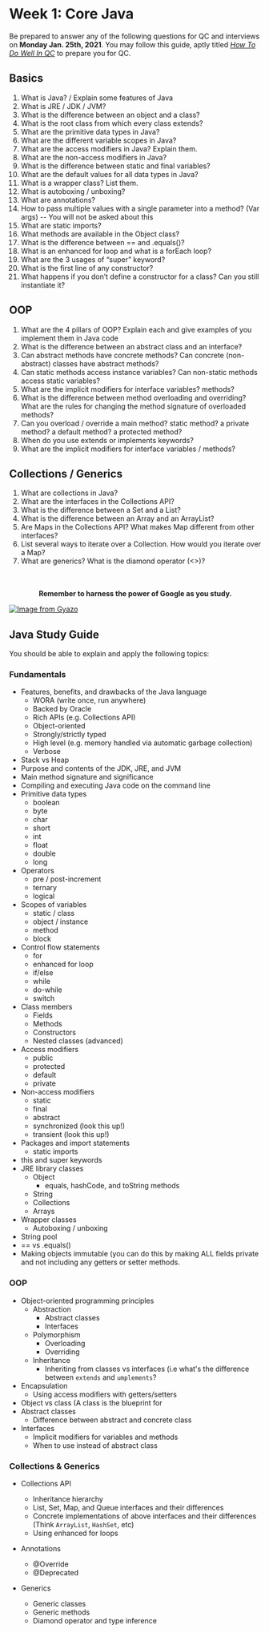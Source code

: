 # Week 1: Core Java
Be prepared to answer any of the following questions for QC and interviews on **Monday Jan. 25th, 2021**.  You may follow this guide, aptly titled [*How To Do Well In QC*](https://github.com/210119-ROC/demos/blob/main/week1/how-to-do-well-in-qc.md) to prepare you for QC.

## Basics
1. What is Java? / Explain some features of Java
2. What is JRE / JDK / JVM?
3. What is the difference between an object and a class?
4. What is the root class from which every class extends?
5. What are the primitive data types in Java?
6. What are the different variable scopes in Java?
7. What are the access modifiers in Java? Explain them.
8. What are the non-access modifiers in Java?
9. What is the difference between static and final variables?
10. What are the default values for all data types in Java?
11. What is a wrapper class? List them.
12. What is autoboxing / unboxing?
13. What are annotations?
14. How to pass multiple values with a single parameter into a method? (Var args) -- You will not be asked about this
15. What are static imports?
16. What methods are available in the Object class?
17. What is the difference between == and .equals()?
18. What is an enhanced for loop and what is a forEach loop?
19. What are the 3 usages of “super” keyword?
20. What is the first line of any constructor?
21. What happens if you don’t define a constructor for a class? Can you still instantiate it?

## OOP
1. What are the 4 pillars of OOP? Explain each and give examples of you implement them in Java code
2. What is the difference between an abstract class and an interface?
3. Can abstract methods have concrete methods? Can concrete (non-abstract) classes have abstract methods?
4. Can static methods access instance variables? Can non-static methods access static variables?
5. What are the implicit modifiers for interface variables? methods?
6. What is the difference between method overloading and overriding? What are the rules for changing the method signature of overloaded methods?
7. Can you overload / override a main method? static method? a private method? a default method? a protected method?
8. When do you use extends or implements keywords?
9. What are the implicit modifiers for interface variables / methods?

## Collections / Generics
1. What are collections in Java?
2. What are the interfaces in the Collections API?
3. What is the difference between a Set and a List?
4. What is the difference between an Array and an ArrayList?
8. Are Maps in the Collections API? What makes Map different from other interfaces?
9. List several ways to iterate over a Collection. How would you iterate over a Map?
12. What are generics? What is the diamond operator (<>)? 
<br>
<br>

<div align="center"><strong>Remember to harness the power of Google as you study.</strong></div>

[![Image from Gyazo](https://i.gyazo.com/067549d67e91a451ad38e2fef1c02493.gif)](https://gyazo.com/067549d67e91a451ad38e2fef1c02493)



## Java Study Guide

You should be able to explain and apply the following topics:

### Fundamentals
- Features, benefits, and drawbacks of the Java language
  - WORA (write once, run anywhere)
  - Backed by Oracle
  - Rich APIs (e.g. Collections API)
  - Object-oriented
  - Strongly/strictly typed
  - High level (e.g. memory handled via automatic garbage collection)
  - Verbose
- Stack vs Heap
- Purpose and contents of the JDK, JRE, and JVM
- Main method signature and significance
- Compiling and executing Java code on the command line
- Primitive data types
  - boolean
  - byte
  - char
  - short
  - int
  - float
  - double
  - long
- Operators
  - pre / post-increment
  - ternary
  - logical
- Scopes of variables
  - static / class
  - object / instance
  - method
  - block
- Control flow statements
  - for
  - enhanced for loop
  - if/else 
  - while
  - do-while
  - switch
- Class members
  - Fields
  - Methods
  - Constructors
  - Nested classes (advanced)
- Access modifiers
  - public
  - protected
  - default
  - private
- Non-access modifiers
  - static
  - final
  - abstract
  - synchronized (look this up!)
  - transient (look this up!)
- Packages and import statements
  - static imports
- this and super keywords
- JRE library classes
  - Object
    - equals, hashCode, and toString methods
  - String
  - Collections
  - Arrays
- Wrapper classes
  - Autoboxing / unboxing
- String pool
- == vs .equals()
- Making objects immutable (you can do this by making ALL fields private and not including any getters or setter methods.

### OOP
- Object-oriented programming principles
  - Abstraction
    - Abstract classes
    - Interfaces
  - Polymorphism
    - Overloading
    - Overriding
  - Inheritance
    - Inheriting from classes vs interfaces (i.e what's the difference between `extends`
 and `umplements`?  
 - Encapsulation
    - Using access modifiers with getters/setters
- Object vs class (A class is the blueprint for 
- Abstract classes
  - Difference between abstract and concrete class
- Interfaces
  - Implicit modifiers for variables and methods
  - When to use instead of abstract class

### Collections & Generics
- Collections API
  - Inheritance hierarchy
  - List, Set, Map, and Queue interfaces and their differences
  - Concrete implementations of above interfaces and their differences (Think `ArrayList`, `HashSet`, etc)
  - Using enhanced for loops

- Annotations
  - @Override
  - @Deprecated
- Generics
  - Generic classes
  - Generic methods
  - Diamond operator and type inference

